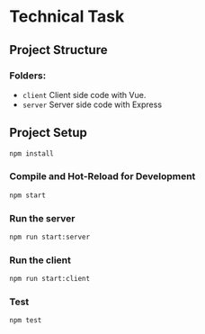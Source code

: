 # Technical Task

## Project Structure

### Folders: 
- `client` Client side code with Vue.
- `server` Server side code with Express 

## Project Setup

```sh
npm install
```

### Compile and Hot-Reload for Development

```sh
npm start
```

### Run the server

```sh
npm run start:server
```

### Run the client 

```sh
npm run start:client
```

### Test

```sh
npm test
```
